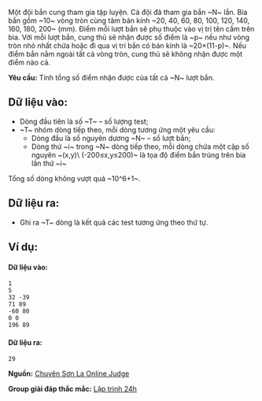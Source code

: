Một đội bắn cung tham gia tập luyện. Cả đội đã tham gia bắn ~N~ lần. Bia bắn gồm ~10~ vòng tròn cùng tâm bán kính ~20, 40, 60, 80, 100, 120, 140, 160, 180, 200~ (mm). Điểm mỗi lượt bắn sẽ phụ thuộc vào vị trí tên cắm trên bia. Với mỗi lượt bắn, cung thủ sẽ nhận được số điểm là ~p~ nếu như vòng tròn nhỏ nhất chứa hoặc đi qua vị trí bắn có bán kính là ~20×(11-p)~. Nếu điểm bắn nằm ngoài tất cả vòng tròn, cung thủ sẽ không nhận được một điểm nào cả.

**Yêu cầu:** Tính tổng số điểm nhận được của tất cả ~N~ lượt bắn.

## Dữ liệu vào:
- Dòng đầu tiên là số ~T~ – số lượng test;
- ~T~ nhóm dòng tiếp theo, mỗi dòng tương ứng một yêu cầu:
	- Dòng đầu là số nguyên dương ~N~ – số lượt bắn;
	- Dòng thứ ~i~ trong ~N~ dòng tiếp theo, mỗi dòng chứa một cặp số nguyên ~(x,y)\ (-200≤x,y≤200)~ là tọa độ điểm bắn trúng trên bia lần thứ ~i~ 

Tổng số dòng không vượt quá ~10^6+1~.

## Dữ liệu ra:
- Ghi ra ~T~ dòng là kết quả các test tương ứng theo thứ tự.

## Ví dụ:
#### Dữ liệu vào:
```
1
5
32 -39
71 89
-60 80
0 0
196 89
```

#### Dữ liệu ra:
```
29
```
**Nguồn:** [Chuyên Sơn La Online Judge](http://csloj.ddns.net/)

**Group giải đáp thắc mắc:** [Lập trình 24h](https://www.facebook.com/groups/1386904321519984)